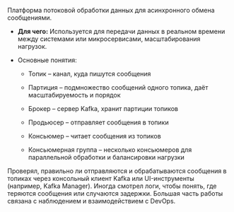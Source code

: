 Платформа потоковой обработки данных для асинхронного обмена сообщениями.

- **Для чего:** Используется для передачи данных в реальном времени между системами или микросервисами, масштабирования нагрузок.


- Основные понятия:
    
    - Топик – канал, куда пишутся сообщения
        
    - Партиция – подмножество сообщений одного топика, даёт масштабируемость и порядок
        
    - Брокер – сервер Kafka, хранит партиции топиков
        
    - Продьюсер – отправляет сообщения в топики
        
    - Консьюмер – читает сообщения из топиков
        
    - Консьюмерная группа – несколько консьюмеров для параллельной обработки и балансировки нагрузки

Проверял, правильно ли отправляются и обрабатываются сообщения в топиках через консольный клиент Kafka или UI-инструменты (например, Kafka Manager). Иногда смотрел логи, чтобы понять, где теряются сообщения или случаются задержки. Большая часть работы связана с наблюдением и взаимодействием с DevOps.
